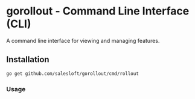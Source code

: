 # gorollout - Command Line Interface (CLI)

A command line interface for viewing and managing features.

## Installation

```bash
go get github.com/salesloft/gorollout/cmd/rollout
```

### Usage
